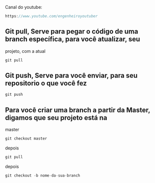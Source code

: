 Canal do youtube:

```js
https://www.youtube.com/engenheiroyoutuber
```

## Git pull, Serve para pegar o código de uma branch específica, para você atualizar, seu

projeto, com a atual

```js
git pull
```

## Git push, Serve para você enviar, para seu repositorio o que você fez

```js
git push
```

## Para você criar uma branch a partir da Master, digamos que seu projeto está na

master

```js
git checkout master
```

depois

```js
git pull
```

depois

```js
git checkout -b nome-da-sua-branch
```
